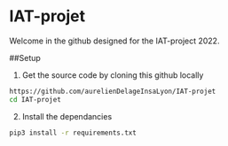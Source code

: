 # IAT-projet
Welcome in the github designed for the IAT-project 2022.

##Setup

1. Get the source code by cloning this github locally
```bash
https://github.com/aurelienDelageInsaLyon/IAT-projet
cd IAT-projet
```

2. Install the dependancies
```bash
pip3 install -r requirements.txt
```
